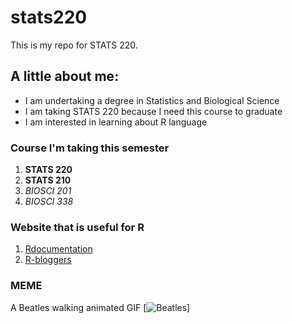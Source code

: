 # stats220

This is my repo for STATS 220. 

## A little about me:

- I am undertaking a degree in Statistics and Biological Science
- I am taking STATS 220 because I need this course to graduate
- I am interested in learning about R language

### Course I'm taking this semester

1. **STATS 220**
2. **STATS 210**
3. *BIOSCI 201*
4. *BIOSCI 338*
   
### Website that is useful for R
1. [Rdocumentation](https://www.rdocumentation.org/)
2. [R-bloggers](https://www.r-bloggers.com/)

### MEME
A Beatles walking animated GIF [![Beatles](https://media3.giphy.com/media/v1.Y2lkPTc5MGI3NjExYWswMDdhNzRqc2ZwNWw1anhtcHY5MHR5bDMwdDVkY3I4c2c2bW1uNCZlcD12MV9pbnRlcm5hbF9naWZfYnlfaWQmY3Q9Zw/QpWDP1YMziaQw/giphy.gif)]
